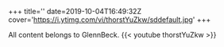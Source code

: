 +++
title=''
date=2019-10-04T16:49:32Z
cover='https://i.ytimg.com/vi/thorstYuZkw/sddefault.jpg'
+++

All content belongs to GlennBeck.
{{< youtube thorstYuZkw >}}
